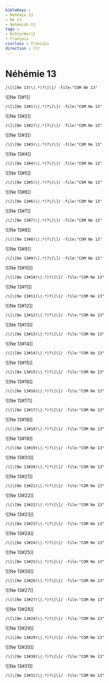 ```yaml
---
bibleKeys : 
- Néhémie 13
- Ne 13
- Nehemiah 13
tags : 
- Bible/Ne/13
- français
cssclass : français
direction : ltr
---
```


# Néhémie 13

```query
/\[\[Ne 13(\|.*)?\]\]/ -file:"COM Ne 13"
```



![[Ne 13#1]]

```query
/\[\[Ne 13#1(\|.*)?\]\]/ -file:"COM Ne 13"
```

![[Ne 13#2]]

```query
/\[\[Ne 13#2(\|.*)?\]\]/ -file:"COM Ne 13"
```

![[Ne 13#3]]

```query
/\[\[Ne 13#3(\|.*)?\]\]/ -file:"COM Ne 13"
```

![[Ne 13#4]]

```query
/\[\[Ne 13#4(\|.*)?\]\]/ -file:"COM Ne 13"
```

![[Ne 13#5]]

```query
/\[\[Ne 13#5(\|.*)?\]\]/ -file:"COM Ne 13"
```

![[Ne 13#6]]

```query
/\[\[Ne 13#6(\|.*)?\]\]/ -file:"COM Ne 13"
```

![[Ne 13#7]]

```query
/\[\[Ne 13#7(\|.*)?\]\]/ -file:"COM Ne 13"
```

![[Ne 13#8]]

```query
/\[\[Ne 13#8(\|.*)?\]\]/ -file:"COM Ne 13"
```

![[Ne 13#9]]

```query
/\[\[Ne 13#9(\|.*)?\]\]/ -file:"COM Ne 13"
```

![[Ne 13#10]]

```query
/\[\[Ne 13#10(\|.*)?\]\]/ -file:"COM Ne 13"
```

![[Ne 13#11]]

```query
/\[\[Ne 13#11(\|.*)?\]\]/ -file:"COM Ne 13"
```

![[Ne 13#12]]

```query
/\[\[Ne 13#12(\|.*)?\]\]/ -file:"COM Ne 13"
```

![[Ne 13#13]]

```query
/\[\[Ne 13#13(\|.*)?\]\]/ -file:"COM Ne 13"
```

![[Ne 13#14]]

```query
/\[\[Ne 13#14(\|.*)?\]\]/ -file:"COM Ne 13"
```

![[Ne 13#15]]

```query
/\[\[Ne 13#15(\|.*)?\]\]/ -file:"COM Ne 13"
```

![[Ne 13#16]]

```query
/\[\[Ne 13#16(\|.*)?\]\]/ -file:"COM Ne 13"
```

![[Ne 13#17]]

```query
/\[\[Ne 13#17(\|.*)?\]\]/ -file:"COM Ne 13"
```

![[Ne 13#18]]

```query
/\[\[Ne 13#18(\|.*)?\]\]/ -file:"COM Ne 13"
```

![[Ne 13#19]]

```query
/\[\[Ne 13#19(\|.*)?\]\]/ -file:"COM Ne 13"
```

![[Ne 13#20]]

```query
/\[\[Ne 13#20(\|.*)?\]\]/ -file:"COM Ne 13"
```

![[Ne 13#21]]

```query
/\[\[Ne 13#21(\|.*)?\]\]/ -file:"COM Ne 13"
```

![[Ne 13#22]]

```query
/\[\[Ne 13#22(\|.*)?\]\]/ -file:"COM Ne 13"
```

![[Ne 13#23]]

```query
/\[\[Ne 13#23(\|.*)?\]\]/ -file:"COM Ne 13"
```

![[Ne 13#24]]

```query
/\[\[Ne 13#24(\|.*)?\]\]/ -file:"COM Ne 13"
```

![[Ne 13#25]]

```query
/\[\[Ne 13#25(\|.*)?\]\]/ -file:"COM Ne 13"
```

![[Ne 13#26]]

```query
/\[\[Ne 13#26(\|.*)?\]\]/ -file:"COM Ne 13"
```

![[Ne 13#27]]

```query
/\[\[Ne 13#27(\|.*)?\]\]/ -file:"COM Ne 13"
```

![[Ne 13#28]]

```query
/\[\[Ne 13#28(\|.*)?\]\]/ -file:"COM Ne 13"
```

![[Ne 13#29]]

```query
/\[\[Ne 13#29(\|.*)?\]\]/ -file:"COM Ne 13"
```

![[Ne 13#30]]

```query
/\[\[Ne 13#30(\|.*)?\]\]/ -file:"COM Ne 13"
```

![[Ne 13#31]]

```query
/\[\[Ne 13#31(\|.*)?\]\]/ -file:"COM Ne 13"
```

